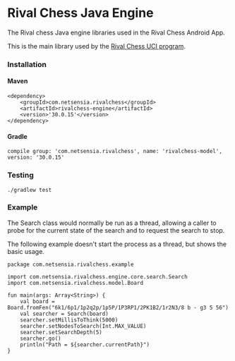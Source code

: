 Rival Chess Java Engine
=======================

The Rival chess Java engine libraries used in the Rival Chess Android App.

This is the main library used by the [Rival Chess UCI program](https://github.com/chris-moreton/rivalchess-uci).

### Installation

#### Maven

    <dependency>
        <groupId>com.netsensia.rivalchess</groupId>
        <artifactId>rivalchess-engine</artifactId>
        <version>'30.0.15'</version>
    </dependency>
    
#### Gradle

    compile group: 'com.netsensia.rivalchess', name: 'rivalchess-model', version: '30.0.15'
    
### Testing
    
    ./gradlew test
    
### Example

The Search class would normally be run as a thread, allowing a caller to probe for the current state of the search
and to request the search to stop.

The following example doesn't start the process as a thread, but shows the basic usage.

    package com.netsensia.rivalchess.example
    
    import com.netsensia.rivalchess.engine.core.search.Search
    import com.netsensia.rivalchess.model.Board

    fun main(args: Array<String>) {
        val board = Board.fromFen("6k1/6p1/1p2q2p/1p5P/1P3RP1/2PK1B2/1r2N3/8 b - g3 5 56")
        val searcher = Search(board)
        searcher.setMillisToThink(5000)
        searcher.setNodesToSearch(Int.MAX_VALUE)
        searcher.setSearchDepth(5)
        searcher.go()
        println("Path = ${searcher.currentPath}")
    }
    

